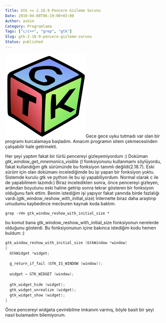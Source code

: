 ```yaml
---
Title: Gtk <= 2.18.9 Pencere Gizleme Sorunu
Date: 2010-04-08T06:19:00+03:00
Author: askin
Category: Programlama
Tags: ["c/c++", "grep", "gtk"]
Slug: gtk-2-18-9-pencere-gizleme-sorunu
Status: published
---
```


![Gtk](/uploads/2010/04/gtk.png "Gtk")Gece gece uyku tutmadı var olan bir programı kurcalamaya başladım. Amacım programın sitem çekmecesinden çalışabilir hale getirmekti.

Her şeyi yaptım fakat bir türlü pencereyi gizleyemiyordum :) Doküman *gtk\_window\_get\_mnemonics\_visible ()* fonksiyonunu kullanmamı söylüyordu, fakat kullandığım gtk sürümünde bu fonksiyon tanımlı değildi(2.18.7). Eski sürüm için olan dokümanı incelediğimde bu işi yapan bir fonksiyon yoktu.
Sistemde kurulu gtk ve python ile bu işi yapabiliyordum. Normal olarak c ile de yapabilmem lazımdı:)
Biraz inceledikten sonra, önce pencereyi gizleyen, ardından boyutunu eski haline getirip sonra tekrar gösteren bir fonksiyon olduğunu fark ettim. Benim istediğim işi yapıyor fakat yanında birde fazlalığı vardı.(gtk\_window\_reshow\_with\_initial\_size)
İnternette biraz daha araştırıp umudumu kaybedince mecburen kaynak koda baktım.

    grep -rHn gtk_window_reshow_with_initial_size *

bu komut bana gtk\_window\_reshow\_with\_initial\_size fonksiyonun nerelerde olduğunu gösterdi.
Bu fonksiyonunun içine bakınca istediğim kodu hemen buldum :)

```C
gtk_window_reshow_with_initial_size (GtkWindow *window)
{
  GtkWidget *widget;

  g_return_if_fail (GTK_IS_WINDOW (window));

  widget = GTK_WIDGET (window);

  gtk_widget_hide (widget);
  gtk_widget_unrealize (widget);
  gtk_widget_show (widget);
}
```

Önce pencereyi widgeta çevirebilme imkanım varmış, böyle basit bir şeyi nasıl bulamadım bilemiyorum.
